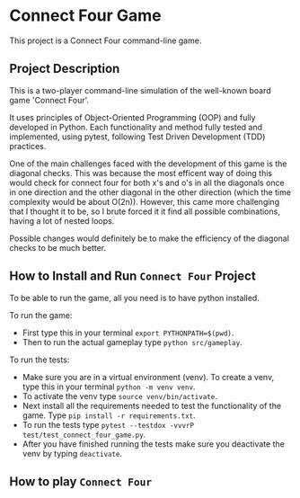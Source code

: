 # Connect Four Game

This project is a Connect Four command-line game.

## Project Description
This is a two-player command-line simulation of the well-known board game 'Connect Four'.

It uses principles of Object-Oriented Programming (OOP) and fully developed in Python. Each functionality and method fully tested and implemented, using pytest, following Test Driven Development (TDD) practices.

One of the main challenges faced with the development of this game is the diagonal checks. This was because the most efficent way of doing this would check for connect four for both x's and o's in all the diagonals once in one direction and the other diagonal in the other direction (which the time complexity would be about O(2n)). However, this came more challenging that I thought it to be, so I brute forced it it find all possible combinations, having a lot of nested loops.

Possible changes would definitely be to make the efficiency of the diagonal checks to be much better.

## How to Install and Run `Connect Four` Project
To be able to run the game, all you need is to have python installed.

To run the game:
- First type this in your terminal `export PYTHONPATH=$(pwd)`. 
- Then to run the actual gameplay type `python src/gameplay`.

To run the tests:
- Make sure you are in a virtual environment (venv). To create a venv, type this in your terminal `python -m venv venv`.
- To activate the venv type `source venv/bin/activate`.
- Next install all the requirements needed to test the functionality of the game. Type `pip install -r requirements.txt`.
- To run the tests type `pytest --testdox -vvvrP test/test_connect_four_game.py`.
- After you have finished running the tests make sure you deactivate the venv by typing `deactivate`.

## How to play `Connect Four` 
